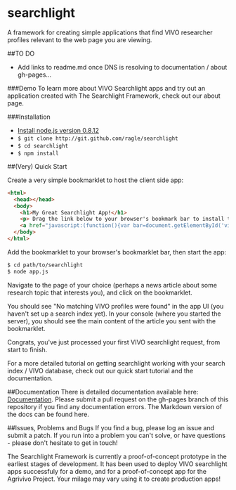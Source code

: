 searchlight
===========
A framework for creating simple applications that find VIVO researcher profiles relevant to the web page you are viewing.

##TO DO
*  Add links to readme.md once DNS is resolving to documentation / about gh-pages...


###Demo
To learn more about VIVO Searchlight apps and try out an application created with The Searchlight Framework, check out our about page. 


###Installation 

*  [Install node.js version 0.8.12](https://github.com/joyent/node/wiki/Installation#building-on-gnulinux-and-other-unix)
*  ```$ git clone http://git.github.com/ragle/searchlight```
*  ```$ cd searchlight```
*  ```$ npm install```


##(Very) Quick Start

Create a very simple bookmarklet to host the client side app: 
```html
<html>
  <head></head>
  <body>
    <h1>My Great Searchlight App!</h1>
    <p> Drag the link below to your browser's bookmark bar to install the bookmarklet!</p>
    <a href="javascript:(function(){var bar=document.getElementById('vivoSearchLightFrame');if(!bar){bar=document.createElement('div');bar.setAttribute('id','vivoSearchLightFrame');document.getElementsByTagName('body')[0].appendChild(bar);var script=document.createElement('SCRIPT');script.type='text/javascript';script.src='127.0.0.1:3000/javascripts/loader.js';document.getElementsByTagName('head')[0].appendChild(script)}else if(bar.toggle!==undefined){bar.toggle()}})();">VIVO Searchlight</a>
  </body>
</html>
```

Add the bookmarklet to your browser's bookmarklet bar, then start the app:

```bash
$ cd path/to/searchlight
$ node app.js
```

Navigate to the page of your choice (perhaps a news article about some research topic that interests you), and click on the bookmarklet. 

You should see "No matching VIVO profiles were found" in the app UI (you haven't set up a search index yet). In your console (where you started the server), you should see the main content of the article you sent with the bookmarklet. 

Congrats, you've just processed your first VIVO searchlight request, from start to finish. 

For a more detailed tutorial on getting searchlight working with your search index / VIVO database, check out our quick start tutorial and the documentation. 

##Documentation
There is detailed documentation available here: [Documentation](http://ragle.github.io/searchlight/). Please submit a pull request on the gh-pages branch of this repository if you find any documentation errors. The Markdown version of the docs can be found here. 

##Issues, Problems and Bugs
If you find a bug, please log an issue and submit a patch. If you run into a problem you can't solve, or have questions - please don't hesitate to get in touch!

The Searchlight Framework is currently a proof-of-concept prototype in the earliest stages of development. It has been used to deploy VIVO searchlight apps successfuly for a demo, and for a proof-of-concept app for the Agrivivo Project. Your milage may vary using it to create production apps!